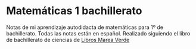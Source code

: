 # Matemáticas 1 bachillerato

Notas de mi aprendizaje autodidacta de matemáticas para 1º de bachillerato. Todas las notas están en español. Realizado siguiendo el libro de bachillerato de ciencias de [Libros Marea Verde](https://sites.google.com/site/librosmareaverde/matematicas)